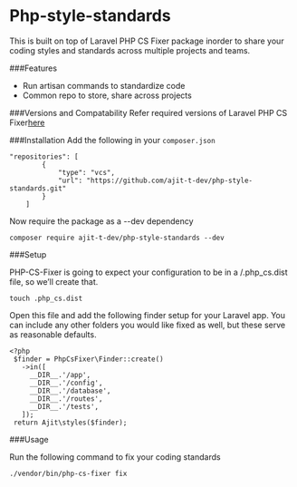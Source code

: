 # Php-style-standards
This is built on top of Laravel PHP CS Fixer package inorder to share your coding styles and standards across multiple projects and teams.

###Features
* Run artisan commands to standardize code
* Common repo to store, share across projects

###Versions and Compatability 
Refer required versions of Laravel PHP CS Fixer[here](https://github.com/stechstudio/Laravel-PHP-CS-Fixer)

###Installation
Add the following in your `composer.json`
```
"repositories": [
        {
            "type": "vcs",
            "url": "https://github.com/ajit-t-dev/php-style-standards.git"
        }
    ]
```    
Now require the package as a --dev dependency

`composer require ajit-t-dev/php-style-standards --dev`

###Setup

PHP-CS-Fixer is going to expect your configuration to be in a /.php_cs.dist file, so we’ll create that.

`touch .php_cs.dist`

Open this file and add the following finder setup for your Laravel app. You can include any other folders you would like fixed as well, but these serve as reasonable defaults.
```
<?php
 $finder = PhpCsFixer\Finder::create()
   ->in([
     __DIR__.'/app',
     __DIR__.'/config',
     __DIR__.'/database',
     __DIR__.'/routes',
     __DIR__.'/tests',
   ]);
 return Ajit\styles($finder);
```

###Usage

Run the following command to fix your coding standards
```
./vendor/bin/php-cs-fixer fix
```
